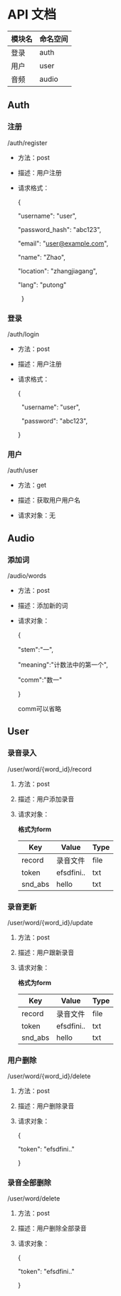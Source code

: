 # API 文档

| 模块名 | 命名空间  |
| --- | ----- |
| 登录  | auth  |
| 用户  | user  |
| 音频  | audio |

## Auth

### 注册

/auth/register

- 方法：post

- 描述：用户注册

- 请求格式：
  
  {

      "username": "user",

      "password_hash": "abc123",

      "email": "user@example.com",

      "name": "Zhao",

      "location": "zhangjiagang",

      "lang": "putong"

        }

### 登录

/auth/login

- 方法：post

- 描述：用户注册

- 请求格式：
  
  {
  
    "username": "user",
  
    "password": "abc123",
  
  }

### 用户

/auth/user

- 方法：get

- 描述：获取用户用户名

- 请求对象：无

## Audio

### 添加词

/audio/words

- 方法：post

- 描述：添加新的词

- 请求对象：
  
  {
  
  "stem":"一",
  
  "meaning":"计数法中的第一个",
  
  "comm":"数一"   
  
  }
  
  comm可以省略

## User

### 录音录入

/user/word/{word_id}/record

1. 方法：post

2. 描述：用户添加录音

3. 请求对象：
   
   **格式为form**
   
   | Key     | Value      | Type |
   | ------- | ---------- | ---- |
   | record  | 录音文件       | file |
   | token   | efsdfini.. | txt  |
   | snd_abs | hello      | txt  |

### 录音更新

/user/word/{word_id}/update

1. 方法：post

2. 描述：用户跟新录音

3. 请求对象：
   
   **格式为form**
   
   | Key     | Value      | Type |
   | ------- | ---------- | ---- |
   | record  | 录音文件       | file |
   | token   | efsdfini.. | txt  |
   | snd_abs | hello      | txt  |

### 用户删除

/user/word/{word_id}/delete

1. 方法：post

2. 描述：用户删除录音

3. 请求对象：
   
   {
   
   "token": "efsdfini.."
   
   }

### 录音全部删除

/user/word/delete

1. 方法：post

2. 描述：用户删除全部录音

3. 请求对象：
   
   {
   
   "token": "efsdfini.."
   
   }
